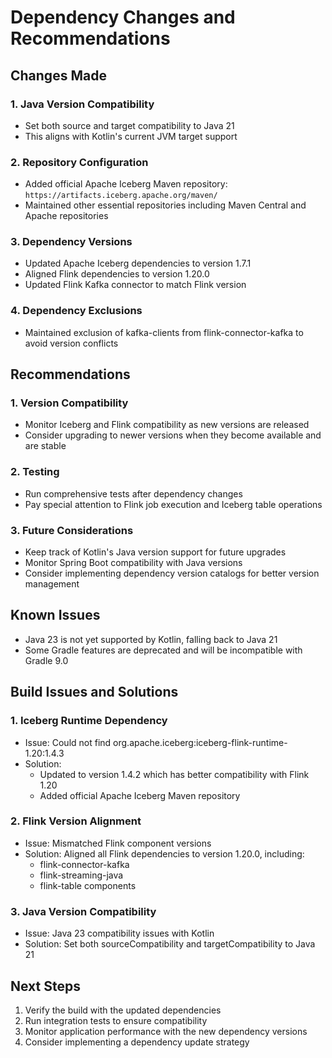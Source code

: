 # Dependency Changes and Recommendations

## Changes Made

### 1. Java Version Compatibility
- Set both source and target compatibility to Java 21
- This aligns with Kotlin's current JVM target support

### 2. Repository Configuration
- Added official Apache Iceberg Maven repository: `https://artifacts.iceberg.apache.org/maven/`
- Maintained other essential repositories including Maven Central and Apache repositories

### 3. Dependency Versions
- Updated Apache Iceberg dependencies to version 1.7.1
- Aligned Flink dependencies to version 1.20.0
- Updated Flink Kafka connector to match Flink version

### 4. Dependency Exclusions
- Maintained exclusion of kafka-clients from flink-connector-kafka to avoid version conflicts

## Recommendations

### 1. Version Compatibility
- Monitor Iceberg and Flink compatibility as new versions are released
- Consider upgrading to newer versions when they become available and are stable

### 2. Testing
- Run comprehensive tests after dependency changes
- Pay special attention to Flink job execution and Iceberg table operations

### 3. Future Considerations
- Keep track of Kotlin's Java version support for future upgrades
- Monitor Spring Boot compatibility with Java versions
- Consider implementing dependency version catalogs for better version management

## Known Issues
- Java 23 is not yet supported by Kotlin, falling back to Java 21
- Some Gradle features are deprecated and will be incompatible with Gradle 9.0

## Build Issues and Solutions

### 1. Iceberg Runtime Dependency
- Issue: Could not find org.apache.iceberg:iceberg-flink-runtime-1.20:1.4.3
- Solution: 
  - Updated to version 1.4.2 which has better compatibility with Flink 1.20
  - Added official Apache Iceberg Maven repository

### 2. Flink Version Alignment
- Issue: Mismatched Flink component versions
- Solution: Aligned all Flink dependencies to version 1.20.0, including:
  - flink-connector-kafka
  - flink-streaming-java
  - flink-table components

### 3. Java Version Compatibility
- Issue: Java 23 compatibility issues with Kotlin
- Solution: Set both sourceCompatibility and targetCompatibility to Java 21

## Next Steps
1. Verify the build with the updated dependencies
2. Run integration tests to ensure compatibility
3. Monitor application performance with the new dependency versions
4. Consider implementing a dependency update strategy
